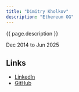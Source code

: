 ```yaml
---
title: "Dimitry Kholkov"
description: "Ethereum OG"
---
```


{{ page.description }}

Dec 2014 to Jun 2025

## Links
- [LinkedIn](https://www.linkedin.com/in/dimitry-kh-a001185b/)
- [GitHub](https://github.com/winsvega)

